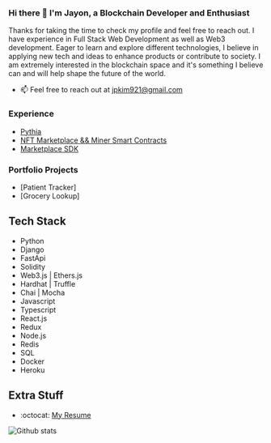 ### Hi there 👋 I'm Jayon, a Blockchain Developer and Enthusiast

Thanks for taking the time to check my profile and feel free to reach out. I have experience in Full Stack Web Development as well as Web3 development. Eager to learn and explore different technologies, I believe in applying new tech and ideas to enhance products or contribute to society. I am extremely interested in the blockchain space and it's something I believe can and will help shape the future of the world. 


- 📫 Feel free to reach out at <jpkim921@gmail.com>

### Experience
- [Pythia](https://github.com/zapproject/pythia)
- [NFT Marketplace && Miner Smart Contracts](https://github.com/zapproject/hardhat-bsc)
- [Marketplace SDK](https://github.com/zapproject/zappy/tree/develop)

### Portfolio Projects
- [Patient Tracker]
- [Grocery Lookup]


## Tech Stack
* Python
* Django
* FastApi
* Solidity
* Web3.js | Ethers.js
* Hardhat | Truffle
* Chai | Mocha 
* Javascript
* Typescript
* React.js
* Redux
* Node.js
* Redis
* SQL
* Docker
* Heroku

<!-- ## Programming Language and Technologies
 <img src = 'icons/python.svg' width='30'/>   <img src = 'icons/rust.svg' width='30'/>   <img src = 'icons/solidity.svg' height='30'/> <img src = 'icons/javascript.svg' height='30'/>  <img src = 'icons/typescript.svg' height='30'/>  <img src = 'icons/ruby.svg' width='30'/> <img src = 'icons/go.svg' width='40'/>  
 <img src = 'icons/django.svg' width='30'/>  <img src = 'icons/nodejs.svg' width='30'/>  <img src = 'icons/react.svg' width='30'/>  <img src = 'icons/fastapi.jpg' height='27' />  <img src = 'icons/hardhat.png' width='35'/>   <img src = 'icons/truffle.png' height='30'/>   <img src = 'icons/redis.svg' height='30'/>   <img src = 'icons/docker.svg' height='30'/> -->
 
## Extra Stuff
  - :octocat: [My Resume](https://drive.google.com/file/d/1qJopBH4wOOcHCCzFdwmBDeJH42-Ao60K/view?usp=sharing)

![Github stats](https://github-readme-stats.vercel.app/api?username=jpkim921&show_icons=true&hide=[%22issues%22])
